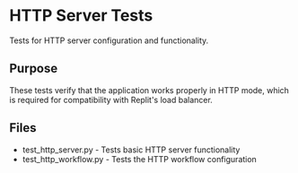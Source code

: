 # HTTP Server Tests

Tests for HTTP server configuration and functionality.

## Purpose
These tests verify that the application works properly in HTTP mode, which is required for compatibility with Replit's load balancer.

## Files
- test_http_server.py - Tests basic HTTP server functionality
- test_http_workflow.py - Tests the HTTP workflow configuration